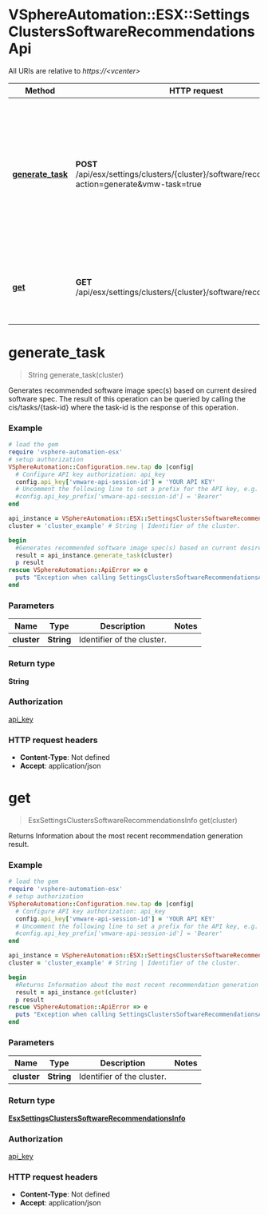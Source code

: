 # VSphereAutomation::ESX::SettingsClustersSoftwareRecommendationsApi

All URIs are relative to *https://&lt;vcenter&gt;*

Method | HTTP request | Description
------------- | ------------- | -------------
[**generate_task**](SettingsClustersSoftwareRecommendationsApi.md#generate_task) | **POST** /api/esx/settings/clusters/{cluster}/software/recommendations?action&#x3D;generate&amp;vmw-task&#x3D;true | Generates recommended software image spec(s) based on current desired software spec. The result of this operation can be queried by calling the cis/tasks/{task-id} where the task-id is the response of this operation.
[**get**](SettingsClustersSoftwareRecommendationsApi.md#get) | **GET** /api/esx/settings/clusters/{cluster}/software/recommendations | Returns Information about the most recent recommendation generation result.


# **generate_task**
> String generate_task(cluster)

Generates recommended software image spec(s) based on current desired software spec. The result of this operation can be queried by calling the cis/tasks/{task-id} where the task-id is the response of this operation.

### Example
```ruby
# load the gem
require 'vsphere-automation-esx'
# setup authorization
VSphereAutomation::Configuration.new.tap do |config|
  # Configure API key authorization: api_key
  config.api_key['vmware-api-session-id'] = 'YOUR API KEY'
  # Uncomment the following line to set a prefix for the API key, e.g. 'Bearer' (defaults to nil)
  #config.api_key_prefix['vmware-api-session-id'] = 'Bearer'
end

api_instance = VSphereAutomation::ESX::SettingsClustersSoftwareRecommendationsApi.new
cluster = 'cluster_example' # String | Identifier of the cluster.

begin
  #Generates recommended software image spec(s) based on current desired software spec. The result of this operation can be queried by calling the cis/tasks/{task-id} where the task-id is the response of this operation.
  result = api_instance.generate_task(cluster)
  p result
rescue VSphereAutomation::ApiError => e
  puts "Exception when calling SettingsClustersSoftwareRecommendationsApi->generate_task: #{e}"
end
```

### Parameters

Name | Type | Description  | Notes
------------- | ------------- | ------------- | -------------
 **cluster** | **String**| Identifier of the cluster. | 

### Return type

**String**

### Authorization

[api_key](../README.md#api_key)

### HTTP request headers

 - **Content-Type**: Not defined
 - **Accept**: application/json



# **get**
> EsxSettingsClustersSoftwareRecommendationsInfo get(cluster)

Returns Information about the most recent recommendation generation result.

### Example
```ruby
# load the gem
require 'vsphere-automation-esx'
# setup authorization
VSphereAutomation::Configuration.new.tap do |config|
  # Configure API key authorization: api_key
  config.api_key['vmware-api-session-id'] = 'YOUR API KEY'
  # Uncomment the following line to set a prefix for the API key, e.g. 'Bearer' (defaults to nil)
  #config.api_key_prefix['vmware-api-session-id'] = 'Bearer'
end

api_instance = VSphereAutomation::ESX::SettingsClustersSoftwareRecommendationsApi.new
cluster = 'cluster_example' # String | Identifier of the cluster.

begin
  #Returns Information about the most recent recommendation generation result.
  result = api_instance.get(cluster)
  p result
rescue VSphereAutomation::ApiError => e
  puts "Exception when calling SettingsClustersSoftwareRecommendationsApi->get: #{e}"
end
```

### Parameters

Name | Type | Description  | Notes
------------- | ------------- | ------------- | -------------
 **cluster** | **String**| Identifier of the cluster. | 

### Return type

[**EsxSettingsClustersSoftwareRecommendationsInfo**](EsxSettingsClustersSoftwareRecommendationsInfo.md)

### Authorization

[api_key](../README.md#api_key)

### HTTP request headers

 - **Content-Type**: Not defined
 - **Accept**: application/json



